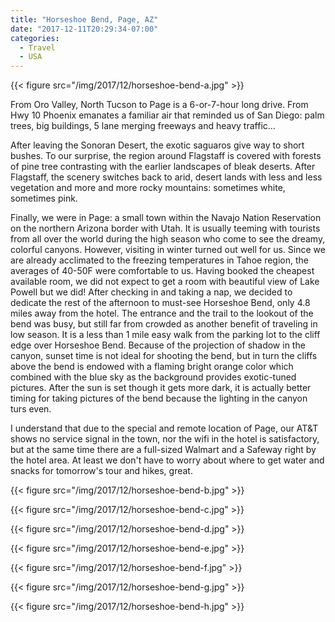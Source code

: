 ```yaml
---
title: "Horseshoe Bend, Page, AZ"
date: "2017-12-11T20:29:34-07:00"
categories:
  - Travel
  - USA
---
```


{{< figure src="/img/2017/12/horseshoe-bend-a.jpg" >}}

From Oro Valley, North Tucson to Page is a 6-or-7-hour long drive. From Hwy 10 Phoenix emanates a familiar air that reminded us of San Diego: palm trees, big buildings, 5 lane merging freeways and heavy traffic...

After leaving the Sonoran Desert, the exotic saguaros give way to short bushes. To our surprise, the region around Flagstaff is covered with forests of pine tree contrasting with the earlier landscapes of bleak deserts. After Flagstaff, the scenery switches back to arid, desert lands with less and less vegetation and more and more rocky mountains: sometimes white, sometimes pink.

<!--more-->

Finally, we were in Page: a small town within the Navajo Nation Reservation on the northern Arizona border with Utah. It is usually teeming with tourists from all over the world during the high season who come to see the dreamy, colorful canyons. However, visiting in winter turned out well for us. Since we are already acclimated to the freezing temperatures in Tahoe region, the averages of 40-50F were comfortable to us. Having booked the cheapest available room, we did not expect to get a room with beautiful view of Lake Powell but we did! After checking in and taking a nap, we decided to dedicate the rest of the afternoon to must-see Horseshoe Bend, only 4.8 miles away from the hotel. The entrance and the trail to the lookout of the bend was busy, but still far from crowded as another benefit of traveling in low season. It is a less than 1 mile easy walk from the parking lot to the cliff edge over Horseshoe Bend. Because of the projection of shadow in the canyon, sunset time is not ideal for shooting the bend, but in turn the cliffs above the bend is endowed with a flaming bright orange color which combined with the blue sky as the background provides exotic-tuned pictures. After the sun is set though it gets more dark, it is actually better timing for taking pictures of the bend because the lighting in the canyon turs even.

I understand that due to the special and remote location of Page, our AT&T shows no service signal in the town, nor the wifi in the hotel is satisfactory, but at the same time there are a full-sized Walmart and a Safeway right by the hotel area. At least we don't have to worry about where to get water and snacks for tomorrow's tour and hikes, great.

{{< figure src="/img/2017/12/horseshoe-bend-b.jpg" >}}

{{< figure src="/img/2017/12/horseshoe-bend-c.jpg" >}}

{{< figure src="/img/2017/12/horseshoe-bend-d.jpg" >}}

{{< figure src="/img/2017/12/horseshoe-bend-e.jpg" >}}

{{< figure src="/img/2017/12/horseshoe-bend-f.jpg" >}}

{{< figure src="/img/2017/12/horseshoe-bend-g.jpg" >}}

{{< figure src="/img/2017/12/horseshoe-bend-h.jpg" >}}
